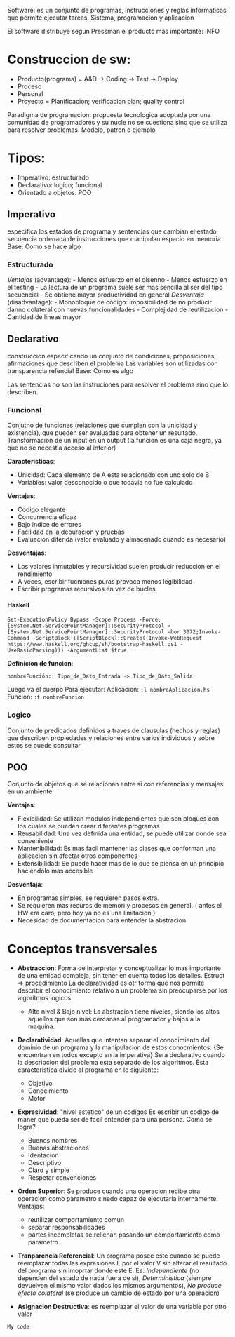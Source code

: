 Software: es un conjunto de programas, instrucciones y reglas informaticas que permite ejecutar tareas. Sistema, programacion y aplicacion

El software distribuye segun Pressman el producto mas importante: INFO


# Construccion de sw:
- Producto(programa) = A&D -> Coding -> Test -> Deploy
- Proceso
- Personal
- Proyecto = Planificacion; verificacion plan; quality control

Paradigma de programacion: propuesta tecnologica adoptada por una comunidad de programadores y su nucle no se cuestiona sino que se utiliza para resolver problemas. Modelo, patron o ejemplo

# Tipos:
- Imperativo: estructurado
- Declarativo: logico; funcional
- Orientado a objetos: POO

## Imperativo
especifica los estados de programa y sentencias que cambian el estado
secuencia ordenada de instrucciones que manipulan espacio en memoria
Base: Como se hace algo

### Estructurado
*Ventajas* (advantage):
    - Menos esfuerzo en el disenno
    - Menos esfuerzo en el testing
    - La lectura de un programa suele ser mas sencilla al ser del tipo secuencial
    - Se obtiene mayor productividad en general
*Desventaja* (disadvantage):
    - Monobloque de código: imposibilidad de no producir danno colateral con nuevas funcionalidades
    - Complejidad de reutilizacion
    - Cantidad de lineas mayor

## Declarativo
construccion especificando un conjunto de condiciones, proposiciones, afirmaciones que describen el problema
Las variables son utilizadas con transparencia refencial
Base: Como es algo

Las sentencias no son las instruciones para resolver el problema sino que lo describen.

### Funcional
Conjutno de funciones (relaciones que cumplen con la unicidad y existencia), que pueden ser evaluadas para obtener un resultado.
Transformacion de un input en un output (la funcion es una caja negra, ya que no se necestia acceso al interior)

**Caracteristicas**:
- Unicidad: Cada elemento de A esta relacionado con uno solo de B
- Variables: valor desconocido o que todavia no fue calculado

**Ventajas**:
- Codigo elegante
- Concurrencia eficaz
- Bajo indice de errores
- Facilidad en la depuracion y pruebas
- Evaluacion diferida (valor evaluado y almacenado cuando es necesario)

**Desventajas**:
- Los valores inmutables y recursividad suelen producir reduccion en el rendimiento
- A veces, escribir fucniones puras provoca menos legibilidad
- Escribir programas recursivos en vez de bucles

#### Haskell

```
Set-ExecutionPolicy Bypass -Scope Process -Force;[System.Net.ServicePointManager]::SecurityProtocol = [System.Net.ServicePointManager]::SecurityProtocol -bor 3072;Invoke-Command -ScriptBlock ([ScriptBlock]::Create((Invoke-WebRequest https://www.haskell.org/ghcup/sh/bootstrap-haskell.ps1 -UseBasicParsing))) -ArgumentList $true
```

**Definicion de funcion**:
```
nombreFunción:: Tipo_de_Dato_Entrada -> Tipo_de_Dato_Salida
```
Luego va el cuerpo
Para ejecutar:
    Aplicacion: ```:l nombreAplicacion.hs```
    Funcion: ```:t nombreFuncion```




### Logico
Conjunto de predicados definidos a traves de clausulas (hechos y reglas) que describen propiedades y relaciones entre varios individuos y sobre estos se puede consultar

## POO
Conjunto de objetos que se relacionan entre si con referencias y mensajes en un ambiente.

**Ventajas**:
- Flexibilidad: Se utilizan modulos independientes que son bloques con los cuales se pueden crear diferentes programas
- Reusabilidad: Una vez definida una entidad, se puede utilizar donde sea conveniente
- Mantenibilidad: Es mas facil mantener las clases que conforman una aplicacion sin afectar otros componentes
- Extensibilidad: Se puede hacer mas de lo que se piensa en un principio haciendolo mas accesible

**Desventaja**:
-  En programas simples, se requieren pasos extra.
- Se requieren mas recuros de memori y procesos en general.
{ antes el HW era caro, pero hoy ya no es una limitacion }
- Necesidad de documentacion para entender la abstracion

# Conceptos transversales
+ **Abstraccion**:
Forma de interpretar y conceptualizar lo mas importante de una entidad compleja, sin tener en cuenta todos los detalles.
Estruct => procedimiento
La declaratividad es otr forma que nos permite describir el conocimiento relativo a un problema sin preocuparse por los algoritmos logicos.
    + Alto nivel & Bajo nivel: La abstracion tiene niveles, siendo los altos aquellos que son mas cercanas al programador y bajos a la maquina.

+ **Declaratividad**:
Aquellas que intentan separar el conocimiento del dominio de un programa y la manipulacion de estos conocmientos.
{Se encuentran en todos excepto en la imperativa}
Sera declarativo cuando  la descripcion del problema esta separado de los algoritmos.
Esta caracteristica divide al programa en lo siguiente:
    - Objetivo
    - Conocimiento
    - Motor

+ **Expresividad**:
"nivel estetico" de un codigos
Es escribir un codigo de maner que pueda ser de facil entender para una persona.
Como se logra?
    - Buenos nombres
    - Buenas abstraciones
    - Identacion
    - Descriptivo
    - Claro y simple
    - Respetar convenciones

+ **Orden Superior**:
Se produce cuando una operacion recibe otra operacion como parametro sinedo capaz de ejecutarla internamente.
Ventajas:
    - reutilizar comportamiento comun
    - separar responsabilidades
    - partes incompletas se rellenan pasando un comportamiento como parametro

+ **Tranparencia Referencial**:
Un programa posee este cuando se puede reemplazar todas las expresiones E por el valor V sin alterar el resultado del programa sin imoprtar donde este E.
Es: *Independiente* (no dependen del estado de nada fuera de si), *Deterministica* (siempre devuelven el mismo valor dados los mismos argumentos), *No produce efecto colateral* (se produce un cambio de estado por una operacion)

+ **Asignacion Destructiva**:
es reemplazar el valor de una variable por otro valor






```
My code
```